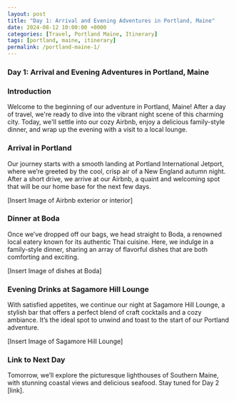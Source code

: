 ```yaml
---
layout: post
title: "Day 1: Arrival and Evening Adventures in Portland, Maine"
date: 2024-08-12 10:00:00 +0000
categories: [Travel, Portland Maine, Itinerary]
tags: [portland, maine, itinerary]
permalink: /portland-maine-1/
---
```


### **Day 1: Arrival and Evening Adventures in Portland, Maine**

### **Introduction**

Welcome to the beginning of our adventure in Portland, Maine! After a day of travel, we're ready to dive into the vibrant night scene of this charming city. Today, we'll settle into our cozy Airbnb, enjoy a delicious family-style dinner, and wrap up the evening with a visit to a local lounge.

### **Arrival in Portland**

Our journey starts with a smooth landing at Portland International Jetport, where we’re greeted by the cool, crisp air of a New England autumn night. After a short drive, we arrive at our Airbnb, a quaint and welcoming spot that will be our home base for the next few days.

[Insert Image of Airbnb exterior or interior]

### **Dinner at Boda**

Once we’ve dropped off our bags, we head straight to Boda, a renowned local eatery known for its authentic Thai cuisine. Here, we indulge in a family-style dinner, sharing an array of flavorful dishes that are both comforting and exciting.

[Insert Image of dishes at Boda]

### **Evening Drinks at Sagamore Hill Lounge**

With satisfied appetites, we continue our night at Sagamore Hill Lounge, a stylish bar that offers a perfect blend of craft cocktails and a cozy ambiance. It’s the ideal spot to unwind and toast to the start of our Portland adventure.

[Insert Image of Sagamore Hill Lounge]

### **Link to Next Day**

Tomorrow, we’ll explore the picturesque lighthouses of Southern Maine, with stunning coastal views and delicious seafood. Stay tuned for Day 2 [link].
